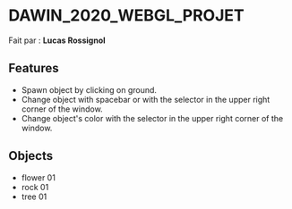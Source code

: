 # DAWIN_2020_WEBGL_PROJET
Fait par : **Lucas Rossignol**

## Features
- Spawn object by clicking on ground.
- Change object with spacebar or with the selector in the upper right corner of the window.
- Change object's color with the selector in the upper right corner of the window.

## Objects
- flower 01
- rock 01
- tree 01
